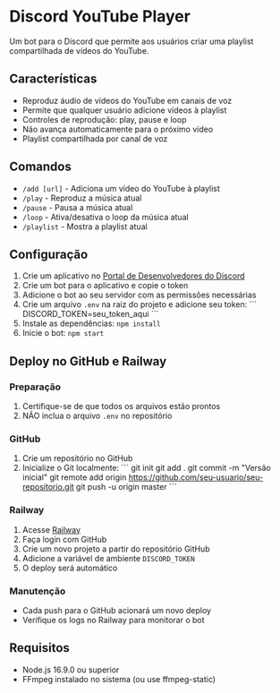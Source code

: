 # Discord YouTube Player

Um bot para o Discord que permite aos usuários criar uma playlist compartilhada de vídeos do YouTube.

## Características

- Reproduz áudio de vídeos do YouTube em canais de voz
- Permite que qualquer usuário adicione vídeos à playlist
- Controles de reprodução: play, pause e loop
- Não avança automaticamente para o próximo vídeo
- Playlist compartilhada por canal de voz

## Comandos

- `/add [url]` - Adiciona um vídeo do YouTube à playlist
- `/play` - Reproduz a música atual
- `/pause` - Pausa a música atual
- `/loop` - Ativa/desativa o loop da música atual
- `/playlist` - Mostra a playlist atual

## Configuração

1. Crie um aplicativo no [Portal de Desenvolvedores do Discord](https://discord.com/developers/applications)
2. Crie um bot para o aplicativo e copie o token
3. Adicione o bot ao seu servidor com as permissões necessárias
4. Crie um arquivo `.env` na raiz do projeto e adicione seu token:
   \`\`\`
   DISCORD_TOKEN=seu_token_aqui
   \`\`\`
5. Instale as dependências: `npm install`
6. Inicie o bot: `npm start`

## Deploy no GitHub e Railway

### Preparação

1. Certifique-se de que todos os arquivos estão prontos
2. NÃO inclua o arquivo `.env` no repositório

### GitHub

1. Crie um repositório no GitHub
2. Inicialize o Git localmente:
   \`\`\`
   git init
   git add .
   git commit -m "Versão inicial"
   git remote add origin https://github.com/seu-usuario/seu-repositorio.git
   git push -u origin master
   \`\`\`

### Railway

1. Acesse [Railway](https://railway.app/)
2. Faça login com GitHub
3. Crie um novo projeto a partir do repositório GitHub
4. Adicione a variável de ambiente `DISCORD_TOKEN`
5. O deploy será automático

### Manutenção

- Cada push para o GitHub acionará um novo deploy
- Verifique os logs no Railway para monitorar o bot

## Requisitos

- Node.js 16.9.0 ou superior
- FFmpeg instalado no sistema (ou use ffmpeg-static)
